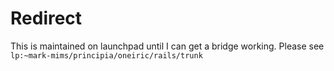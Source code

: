 
# Redirect

This is maintained on launchpad until I can get a bridge working.
Please see `lp:~mark-mims/principia/oneiric/rails/trunk`


